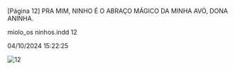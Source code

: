 [Página 12]
PRA MIM, NINHO É O ABRAÇO MÁGICO
DA MINHA AVÓ, DONA ANINHA.

miolo_os ninhos.indd 12

04/10/2024 15:22:25

![12](./img/page_12-01.jpg)
